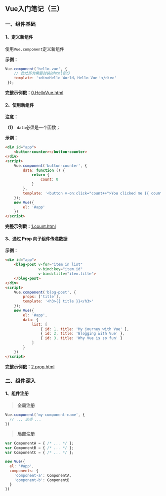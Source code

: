 ## Vue入门笔记（三）

### 一、组件基础

#### 1、定义新组件

使用`Vue.component`定义新组件

**示例：**

```javascript
Vue.component('hello-vue', {
    // 此处即为需要封装的html部分
    template: '<div>Hello World，Hello Vue！</div>'
 });
```

**完整示例戳：**[0.HelloVue.html](https://github.com/snowLeopard93/vue-demo/blob/master/vue/component/0.HelloVue.html)

#### 2、使用新组件

**注意：**

**（1）** `data`必须是一个函数； 

**示例：**

```html
<div id="app">
    <button-counter></button-counter>
</div>
<script>
    Vue.component('button-counter', {
        data: function () {
            return {
                count: 0
            }
        },
        template: '<button v-on:click="count++">You clicked me {{ count }} times.</button>'
    });
    new Vue({
        el: '#app'
    })
</script>
```

**完整示例戳：**[1.count.html](https://github.com/snowLeopard93/vue-demo/blob/master/vue/component/1.count.html)

#### 3、通过 Prop 向子组件传递数据

**示例：**

```html
<div id="app">
    <blog-post v-for="item in list"
               v-bind:key="item.id"
               v-bind:title="item.title">
    </blog-post>
</div>
<script>
    Vue.component('blog-post', {
        props: ['title'],
        template: '<h3>{{ title }}</h3>'
    });
    new Vue({
        el: '#app',
        data: {
            list: [
                { id: 1, title: 'My journey with Vue' },
                { id: 2, title: 'Blogging with Vue' },
                { id: 3, title: 'Why Vue is so fun' }
            ]
        }
    })
</script>
```

**完整示例戳：**[2.prop.html](https://github.com/snowLeopard93/vue-demo/blob/master/vue/component/2.prop.html)

### 二、组件深入

#### 1、组件注册

> **全局注册**

```javascript
Vue.component('my-component-name', {
  // ... 选项 ...
})
```

> **局部注册**

```javascript
var ComponentA = { /* ... */ };
var ComponentB = { /* ... */ };
var ComponentC = { /* ... */ };

new Vue({
  el: '#app',
  components: {
    'component-a': ComponentA,
    'component-b': ComponentB
  }
})
```

